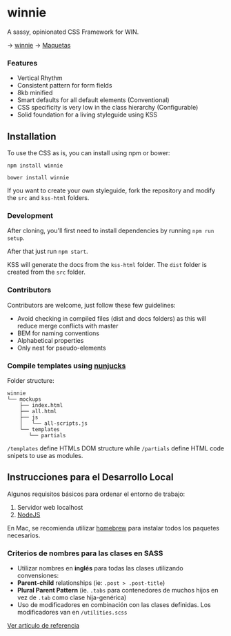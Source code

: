 # winnie

A sassy, opinionated CSS Framework for WIN.

&rarr; [winnie](http://hspencer.github.io/winnie/docs)
&rarr; [Maquetas](http://hspencer.github.io/winnie/mockups)

### Features

* Vertical Rhythm
* Consistent pattern for form fields
* 8kb minified
* Smart defaults for all default elements (Conventional)
* CSS specificity is very low in the class hierarchy (Configurable)
* Solid foundation for a living styleguide using KSS

## Installation

To use the CSS as is, you can install using npm or bower:

```
npm install winnie
```

```
bower install winnie
```

If you want to create your own styleguide, fork the repository and modify the `src` and `kss-html` folders.


### Development

After cloning, you'll first need to install dependencies by running `npm run setup`.

After that just run `npm start`.

KSS will generate the docs from the `kss-html` folder. The `dist` folder is created from  the `src` folder.

### Contributors

Contributors are welcome, just follow these few guidelines:

* Avoid checking in compiled files (dist and docs folders) as this will reduce merge conflicts with master
* BEM for naming conventions
* Alphabetical properties
* Only nest for pseudo-elements

### Compile templates using [nunjucks](https://mozilla.github.io/nunjucks/)

Folder structure:
```
winnie
└── mockups
    ├── index.html
    ├── all.html
    ├── js
    │   └── all-scripts.js
    └── templates
       └── partials
```
`/templates` define HTMLs DOM structure while `/partials` define HTML code snipets to use as modules.


## Instrucciones para el Desarrollo Local

Algunos requisitos básicos para ordenar el entorno de trabajo:

1. Servidor web localhost
2. [NodeJS](https://nodejs.org/es/)

En Mac, se recomienda utilizar [homebrew](http://brew.sh) para instalar todos los paquetes necesarios.

### Criterios de nombres para las clases en SASS

* Utilizar nombres en **inglés** para todas las clases utilizando convensiones:
* **Parent-child** relationships (ie: `.post > .post-title`) 
* **Plural Parent Pattern** (ie. `.tabs` para contenedores de muchos hijos en vez de `.tab` como clase hija-genérica) 
* Uso de modificadores en combinación con las clases definidas. Los modificadores van en `/utilities.scss`

[Ver artículo de referencia](http://thesassway.com/advanced/modular-css-naming-conventions)
 


